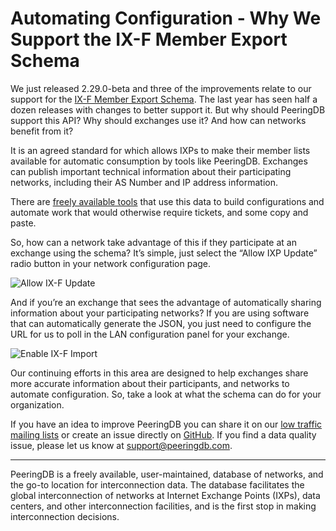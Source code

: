 # Automating Configuration - Why We Support the IX-F Member Export Schema
We just released 2.29.0-beta and three of the improvements relate to our support for the [IX-F Member Export Schema](https://github.com/euro-ix/json-schemas). The last year has seen half a dozen releases with changes to better support it. But why should PeeringDB support this API? Why should exchanges use it? And how can networks benefit from it?

It is an agreed standard for which allows IXPs to make their member lists available for automatic consumption by tools like PeeringDB. Exchanges can publish important technical information about their participating networks, including their AS Number and IP address information.

There are [freely available tools](https://docs.peeringdb.com/tools/) that use this data to build configurations and automate work that would otherwise require tickets, and some copy and paste.

So, how can a network take advantage of this if they participate at an exchange using the schema? It’s simple, just select the “Allow IXP Update” radio button in your network configuration page.

![Allow IX-F Update](images/allow-ix-f-update.png)

And if you’re an exchange that sees the advantage of automatically sharing information about your participating networks? If you are using software that can automatically generate the JSON, you just need to configure the URL for us to poll in the LAN configuration panel for your exchange.

![Enable IX-F Import](images/enable-ix-f-import.png)

Our continuing efforts in this area are designed to help exchanges share more accurate information about their participants, and networks to automate configuration. So, take a look at what the schema can do for your organization.

If you have an idea to improve PeeringDB you can share it on our [low traffic mailing lists](https://docs.peeringdb.com/#mailing-lists) or create an issue directly on [GitHub](https://github.com/peeringdb/peeringdb). If you find a data quality issue, please let us know at <support@peeringdb.com>.

--- 

PeeringDB is a freely available, user-maintained, database of networks, and the go-to location for interconnection data. The database facilitates the global interconnection of networks at Internet Exchange Points (IXPs), data centers, and other interconnection facilities, and is the first stop in making interconnection decisions.
